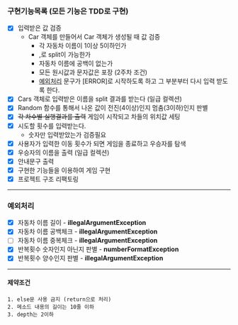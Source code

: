 ### 구현기능목록 (**모든 기능은 TDD로 구현**)

- [x] 입력받은 값 검증
  + Car 객체를 만들어서 Car 객체가 생성될 때 값 검증
      + 각 자동차 이름이 1이상 5이하인가 
      + ,로 split이 가능한가
      + 자동차 이름에 공백이 없는가
      + 모든 원시값과 문자값은 포장 (2주차 조건)
      + [예외처리](#예외처리) 문구가 [ERROR]로 시작하도록 하고 그 부분부터 다시 입력 받도록 한다.
- [x] Cars 객체로 입력받은 이름을 split 결과를 받는다 (일급 컬렉션)
- [x] Random 함수를 통해서 나온 값이 전진(4이상)인지 멈춤(3이하)인지 판별
- [x] <del>각 차수별 실행결과를 출력</del> 게임이 시작되고 차들의 위치값 세팅  
- [x] 시도할 횟수를 입력받는다. 
  + 숫자만 입력받았는가 검증필요 
- [X] 사용자가 입력한 이동 횟수가 되면 게임을 종료하고 우승자를 탐색
- [x] 우승자의 이름을 출력 (일급 컬렉션)
- [x] 안내문구 출력
- [x] 구현한 기능들을 이용하여 게임 구현
- [x] 프로젝트 구조 리팩토링

-------
### 예외처리

- [x] 자동차 이름 길이 - **illegalArgumentException**
- [x] 자동차 이름 공백체크 - **illegalArgumentException**
- [ ] 자동차 이름 중복체크 - **illegalArgumentException**
- [x] 반복횟수 숫자인지 아닌지 판별 - **numberFormatException**
- [x] 반복횟수 양수인지 판별 - **illegalArgumentException**

-------
#### **제약조건**
```
1. else문 사용 금지 (return으로 처리)
2. 메소드 내용의 길이는 10줄 이하
3. depth는 2이하 
```

